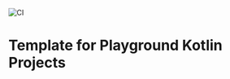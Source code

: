 ![CI](https://github.com/LPeteR90/kotlin-playground-template/workflows/CI/badge.svg)

# Template for Playground Kotlin Projects

